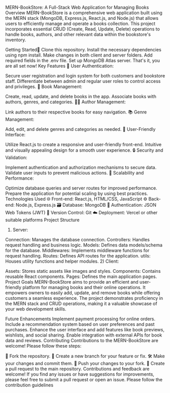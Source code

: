 MERN-BookStore: A Full-Stack Web Application for Managing Books
Overview
MERN-BookStore is a comprehensive web application built using the MERN stack (MongoDB, Express.js, React.js, and Node.js) that allows users to efficiently manage and operate a books collection. This project incorporates essential CRUD (Create, Read, Update, Delete) operations to handle books, authors, and other relevant data within the bookstore's inventory.

Getting Started🚀
Clone this repository.
Install the necessary dependencies using npm install.
Make changes in both client and server folders.
Add required fields in the .env file.
Set up MongoDB Atlas server.
That's it, you are all set now!
Key Features
🔐 User Authentication:

Secure user registration and login system for both customers and bookstore staff.
Differentiate between admin and regular user roles to control access and privileges.
📖 Book Management:

Create, read, update, and delete books in the app.
Associate books with authors, genres, and categories.
👨‍💼 Author Management:

Link authors to their respective books for easy navigation.
📚 Genre Management:

Add, edit, and delete genres and categories as needed.
🌟 User-Friendly Interface:

Utilize React.js to create a responsive and user-friendly front-end.
Intuitive and visually appealing design for a smooth user experience.
🔒 Security and Validation:

Implement authentication and authorization mechanisms to secure data.
Validate user inputs to prevent malicious actions.
🚀 Scalability and Performance:

Optimize database queries and server routes for improved performance.
Prepare the application for potential scaling by using best practices.
Technologies Used
🌐 Front-end: React.js, HTML/CSS, JavaScript
⚙️ Back-end: Node.js, Express.js
🗃️ Database: MongoDB
🔑 Authentication: JSON Web Tokens (JWT)
🔄 Version Control: Git
☁️ Deployment: Vercel or other suitable platforms
Project Structure
1) Server:

Connection: Manages the database connection.
Controllers: Handles request handling and business logic.
Models: Defines data models/schema for the database.
Middlewares: Implements middleware functions for request handling.
Routes: Defines API routes for the application.
utils: Houses utility functions and helper modules.
2) Client:

Assets: Stores static assets like images and styles.
Components: Contains reusable React components.
Pages: Defines the main application pages.
Project Goals
MERN-BookStore aims to provide an efficient and user-friendly platform for managing books and their online operations. It empowers owners to easily add, update, and remove books while offering customers a seamless experience. The project demonstrates proficiency in the MERN stack and CRUD operations, making it a valuable showcase of your web development skills.

Future Enhancements
Implement payment processing for online orders.
Include a recommendation system based on user preferences and past purchases.
Enhance the user interface and add features like book previews, wishlists, and social sharing.
Enable integration with external APIs for book data and reviews.
Contributing
Contributions to the MERN-BookStore are welcome! Please follow these steps:

🍴 Fork the repository.
🌿 Create a new branch for your feature or fix.
🛠️ Make your changes and commit them.
🚀 Push your changes to your fork.
🔄 Create a pull request to the main repository.
Contributions and feedback are welcome! If you find any issues or have suggestions for improvements, please feel free to submit a pull request or open an issue. Please follow the contribution guidelines
